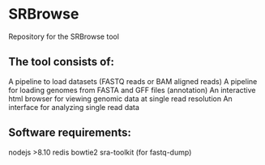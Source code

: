 # SRBrowse

Repository for the SRBrowse tool

## The tool consists of:
A pipeline to load datasets (FASTQ reads or BAM aligned reads)
A pipeline for loading genomes from FASTA and GFF files (annotation)
An interactive html browser for viewing genomic data at single read resolution
An interface for analyzing single read data

## Software requirements:
nodejs >8.10
redis
bowtie2
sra-toolkit (for fastq-dump)

